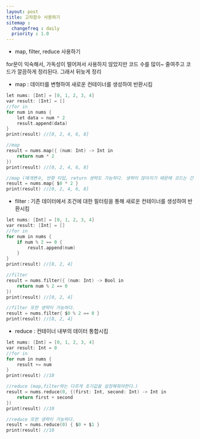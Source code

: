 ```yaml
---
layout: post
title: 고차함수 사용하기
sitemap :
  changefreq : daily
  priority : 1.0
---
```


- map, filter, reduce 사용하기

for문이 익숙해서, 가독성이 떨어져서 사용하지 않았지만 코드 수를 많이~ 줄여주고 코드가 깔끔하게 정리된다.
그래서 뒤늦게 정리

- map : 데이터를 변형하여 새로운 컨테이너를 생성하여 반환시킴

```c
let nums: [Int] = [0, 1, 2, 3, 4]
var result: [Int] = []
//for in
for num in nums {
    let data = num * 2
    result.append(data)
}
print(result) //[0, 2, 4, 6, 8]

//map
result = nums.map({ (num: Int) -> Int in
    return num * 2
})
print(result) //[0, 2, 4, 6, 8]

//map (매개변수, 반환 타입, return 생략도 가능하다. 생략이 많아지기 때문에 코드는 간결해지지만 가독성이 떨어진다.)
result = nums.map{ $0 * 2 }
print(result) //[0, 2, 4, 6, 8]
```

- filter : 기존 데이터에서 조건에 대한 필터링을 통해 새로운 컨테이너를 생성하여 반환시킴

```c
let nums: [Int] = [0, 1, 2, 3, 4]
var result: [Int] = []
//for in
for num in nums {
    if num % 2 == 0 {
        result.append(num)
    }
}
print(result) //[0, 2, 4]

//filter
result = nums.filter({ (num: Int) -> Bool in
    return num % 2 == 0
})
print(result) //[0, 2, 4]

//filter 또한 생략이 가능하다.
result = nums.filter{ $0 % 2 == 0 }
print(result) //[0, 2, 4]
```

- reduce : 컨테이너 내부의 데이터 통합시킴

```c
let nums: [Int] = [0, 1, 2, 3, 4]
var result: Int = 0
//for in
for num in nums {
    result += num
}
print(result) //10

//reduce (map,filter와는 다르게 초기값을 설정해줘야한다.)
result = nums.reduce(0, {(first: Int, second: Int) -> Int in
    return first + second
})
print(result) //10

//reduce 또한 생략이 가능하다.
result = nums.reduce(0) { $0 + $1 }
print(result) //10
```

